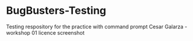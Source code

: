 # BugBusters-Testing
Testing respository for the practice with command prompt
Cesar Galarza - workshop 01 licence screenshot
